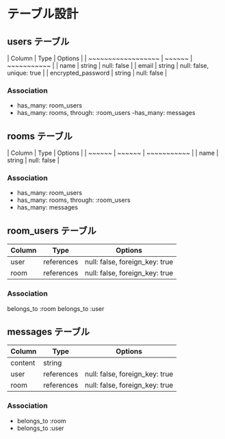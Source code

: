 # テーブル設計

## users テーブル

| Column             | Type   | Options     |
| ~~~~~~~~~~~~~~~~~~ | ~~~~~~ | ~~~~~~~~~~~ |
| name               | string | null: false |
| email              | string | null: false, unique: true |
| encrypted_password | string | null: false |

### Association

- has_many: room_users
- has_many: rooms, through: :room_users
-has_many: messages

## rooms テーブル

| Column | Type   | Options     |
| ~~~~~~ | ~~~~~~ | ~~~~~~~~~~~ |
| name   | string | null: false |

### Association

- has_many: room_users
- has_many: rooms, through: :room_users
- has_many: messages

## room_users テーブル

| Column | Type       | Options                        |
| ------ | ---------- | ------------------------------ |
| user   | references | null: false, foreign_key: true |
| room   | references | null: false, foreign_key: true |

### Association

belongs_to :room
belongs_to :user

## messages テーブル

| Column  | Type       | Options                        |
| ------- | ---------- | ------------------------------ |
| content | string     |                                |
| user    | references | null: false, foreign_key: true |
| room    | references | null: false, foreign_key: true |

### Association

- belongs_to :room
- belongs_to :user